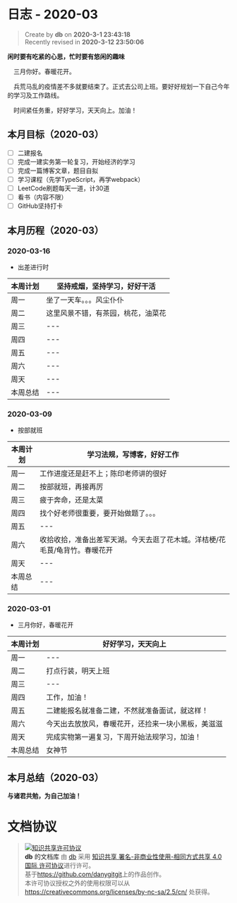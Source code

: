 日志 - 2020-03
===

> Create by **db** on **2020-3-1 23:43:18**  
> Recently revised in **2020-3-12 23:50:06**

**闲时要有吃紧的心思，忙时要有悠闲的趣味**

<!-- 一建复习开始时间：2019-12-16 -->

&emsp;三月你好。春暖花开。

&emsp;兵荒马乱的疫情差不多就要结束了。正式去公司上班。要好好规划一下自己今年的学习及工作路线。

&emsp;时间紧任务重，好好学习，天天向上。加油！


## 本月目标（2020-03）

* [ ] 二建报名
* [ ] 完成一建实务第一轮复习，开始经济的学习
* [ ] 完成一篇博客文章，题目自拟
* [ ] 学习课程（先学TypeScript，再学webpack）
* [ ] LeetCode刷题每天一道，计30道
* [ ] 看书（内容不限）
* [ ] GitHub坚持打卡

## 本月历程（2020-03）

<!-- ### 2020-03-01

- slogn

| 本周计划 | --- |
| -------- | --- |
| 周一     | --- |
| 周二     | --- |
| 周三     | --- |
| 周四     | --- |
| 周五     | --- |
| 周六     | --- |
| 周天     | --- |
| 本周总结 | --- | --> 

### 2020-03-16

- 出差进行时

| 本周计划 | 坚持戒烟，坚持学习，好好干活 |
| -------- | --- |
| 周一     | 坐了一天车。。。风尘仆仆 |
| 周二     | 这里风景不错，有茶园，桃花，油菜花 |
| 周三     | --- |
| 周四     | --- |
| 周五     | --- |
| 周六     | --- |
| 周天     | --- |
| 本周总结 | --- | 


### 2020-03-09

- 按部就班

| 本周计划 | 学习法规，写博客，好好工作 |
| -------- | --- |
| 周一     | 工作进度还是赶不上；陈印老师讲的很好 |
| 周二     | 按部就班，再接再厉 |
| 周三     | 疲于奔命，还是太菜 |
| 周四     | 找个好老师很重要，要开始做题了。。。 |
| 周五     | --- |
| 周六     | 收拾收拾，准备出差军天湖。今天去逛了花木城。洋桔梗/花毛茛/龟背竹。春暖花开 |
| 周天     | --- |
| 本周总结 | --- | 

### 2020-03-01

- 三月你好，春暖花开

| 本周计划 | 好好学习，天天向上 |
| -------- | ------------------ |
| 周一     | ---                |
| 周二     | 打点行装，明天上班 |
| 周三     | ---                |
| 周四     | 工作，加油！               |
| 周五     | 二建能报名就准备二建，不然就准备面试，就这样！                |
| 周六     |今天出去放放风，春暖花开，还捡来一块小黑板，美滋滋              |
| 周天     | 完成实物第一遍复习，下周开始法规学习，加油！                |
| 本周总结 | 女神节                |

## 本月总结（2020-03）


**与诸君共勉，为自己加油！**

# 文档协议 
> <a rel="license" href="http://creativecommons.org/licenses/by-nc-sa/4.0/"><img alt="知识共享许可协议" style="border-width:0" src="https://i.creativecommons.org/l/by-nc-sa/4.0/88x31.png" /></a><br /><a xmlns:dct="http://purl.org/dc/terms/" property="dct:title">**db** 的文档库</a> 由 <a xmlns:cc="http://creativecommons.org/ns#" href="db" property="cc:attributionName" rel="cc:attributionURL">db</a> 采用 <a rel="license" href="http://creativecommons.org/licenses/by-nc-sa/4.0/">知识共享 署名-非商业性使用-相同方式共享 4.0 国际 许可协议</a>进行许可。<br />基于<a xmlns:dct="http://purl.org/dc/terms/" href="https://github.com/danygitgit" rel="dct:source">https://github.com/danygitgit</a>上的作品创作。<br />本许可协议授权之外的使用权限可以从 <a xmlns:cc="http://creativecommons.org/ns#" href="https://creativecommons.org/licenses/by-nc-sa/2.5/cn/" rel="cc:morePermissions">https://creativecommons.org/licenses/by-nc-sa/2.5/cn/</a> 处获得。
